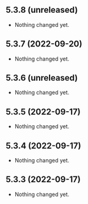 5.3.8 (unreleased)
------------------

- Nothing changed yet.


5.3.7 (2022-09-20)
------------------

- Nothing changed yet.


5.3.6 (unreleased)
------------------

- Nothing changed yet.


5.3.5 (2022-09-17)
------------------

- Nothing changed yet.


5.3.4 (2022-09-17)
------------------

- Nothing changed yet.


5.3.3 (2022-09-17)
------------------

- Nothing changed yet.


